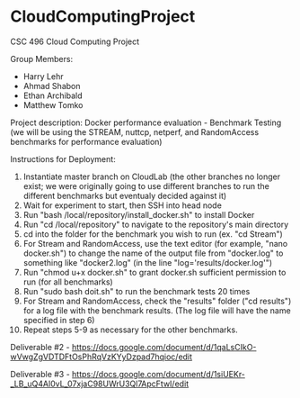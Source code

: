 # CloudComputingProject
CSC 496 Cloud Computing Project

Group Members:
- Harry Lehr
- Ahmad Shabon
- Ethan Archibald
- Matthew Tomko

Project description: Docker performance evaluation - Benchmark Testing (we will be using the STREAM, nuttcp, netperf, and RandomAccess benchmarks for performance evaluation)

Instructions for Deployment:
1. Instantiate master branch on CloudLab (the other branches no longer exist; we were originally going to use different branches to run the different benchmarks but eventualy decided against it)
2. Wait for experiment to start, then SSH into head node
3. Run "bash /local/repository/install_docker.sh" to install Docker
4. Run "cd /local/repository" to navigate to the repository's main directory
5. cd into the folder for the benchmark you wish to run (ex. "cd Stream")
6. For Stream and RandomAccess, use the text editor (for example, "nano docker.sh") to change the name of the output file from "docker.log" to something like "docker2.log" (in the line "log='results/docker.log'")
7. Run "chmod u+x docker.sh" to grant docker.sh sufficient permission to run (for all benchmarks)
8. Run "sudo bash doit.sh" to run the benchmark tests 20 times
9. For Stream and RandomAccess, check the "results" folder ("cd results") for a log file with the benchmark results. (The log file will have the name specified in step 6)
10. Repeat steps 5-9 as necessary for the other benchmarks.

Deliverable #2 - https://docs.google.com/document/d/1qaLsCIkO-wVwgZgVDTDFtOsPhRqVzKYyDzpad7hqioc/edit

Deliverable #3 - https://docs.google.com/document/d/1siUEKr-_LB_uQ4Al0vL_07xjaC98UWrU3Ql7ApcFtwI/edit

